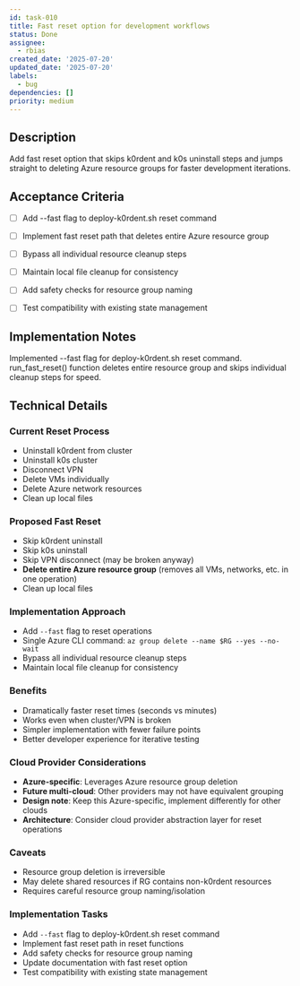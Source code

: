 ```yaml
---
id: task-010
title: Fast reset option for development workflows
status: Done
assignee:
  - rbias
created_date: '2025-07-20'
updated_date: '2025-07-20'
labels:
  - bug
dependencies: []
priority: medium
---
```


## Description

Add fast reset option that skips k0rdent and k0s uninstall steps and jumps straight to deleting Azure resource groups for faster development iterations.

## Acceptance Criteria

- [ ] Add --fast flag to deploy-k0rdent.sh reset command
- [ ] Implement fast reset path that deletes entire Azure resource group
- [ ] Bypass all individual resource cleanup steps
- [ ] Maintain local file cleanup for consistency
- [ ] Add safety checks for resource group naming
- [ ] Test compatibility with existing state management


## Implementation Notes

Implemented --fast flag for deploy-k0rdent.sh reset command. run_fast_reset() function deletes entire resource group and skips individual cleanup steps for speed.
## Technical Details

### Current Reset Process
- Uninstall k0rdent from cluster
- Uninstall k0s cluster 
- Disconnect VPN
- Delete VMs individually
- Delete Azure network resources
- Clean up local files

### Proposed Fast Reset
- Skip k0rdent uninstall
- Skip k0s uninstall 
- Skip VPN disconnect (may be broken anyway)
- **Delete entire Azure resource group** (removes all VMs, networks, etc. in one operation)
- Clean up local files

### Implementation Approach
- Add `--fast` flag to reset operations
- Single Azure CLI command: `az group delete --name $RG --yes --no-wait`
- Bypass all individual resource cleanup steps
- Maintain local file cleanup for consistency

### Benefits
- Dramatically faster reset times (seconds vs minutes)
- Works even when cluster/VPN is broken
- Simpler implementation with fewer failure points
- Better developer experience for iterative testing

### Cloud Provider Considerations
- **Azure-specific**: Leverages Azure resource group deletion
- **Future multi-cloud**: Other providers may not have equivalent grouping
- **Design note**: Keep this Azure-specific, implement differently for other clouds
- **Architecture**: Consider cloud provider abstraction layer for reset operations

### Caveats
- Resource group deletion is irreversible
- May delete shared resources if RG contains non-k0rdent resources
- Requires careful resource group naming/isolation

### Implementation Tasks
- Add `--fast` flag to deploy-k0rdent.sh reset command
- Implement fast reset path in reset functions
- Add safety checks for resource group naming
- Update documentation with fast reset option
- Test compatibility with existing state management
